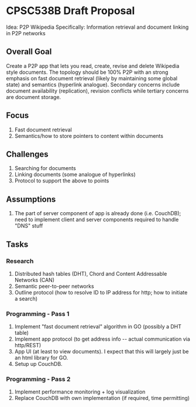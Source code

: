 # CPSC538B Draft Proposal

Idea: P2P Wikipedia
Specifically: Information retrieval and document linking in P2P networks

## Overall Goal
Create a P2P app that lets you read, create, revise and delete Wikipedia style
documents. The topology should be 100% P2P with an strong emphasis on fast document
retrieval (likely by maintaining some global state) and semantics (hyperlink analogue).
Secondary concerns include document availability (replication), revision conflicts while
tertiary concerns are document storage.

## Focus
1. Fast document retrieval
2. Semantics/how to store pointers to content within documents


## Challenges
 1. Searching for documents
 2. Linking documents (some analogue of hyperlinks)
 3. Protocol to support the above to points

## Assumptions
 1. The part of server component of app is already done (i.e. CouchDB); need to implement client
and server components required to handle "DNS" stuff

## Tasks
### Research
1. Distributed hash tables (DHT), Chord and Content Addressable Networks (CAN)
2. Semantic peer-to-peer networks
3. Outline protocol (how to resolve ID to IP address for http; how to initiate a search)

### Programming - Pass 1
1. Implement "fast document retrieval" algorithm in GO (possibly a DHT table)
2. Implement app protocol (to get address info -- actual communication via http/REST)
2. App UI (at least to view documents). I expect that this will largely just be
an html library for GO.
3. Setup up CouchDB.

### Programming - Pass 2
1. Implement performance monitoring + log visualization
2. Replace CouchDB with own implementation (if required, time permitting)
